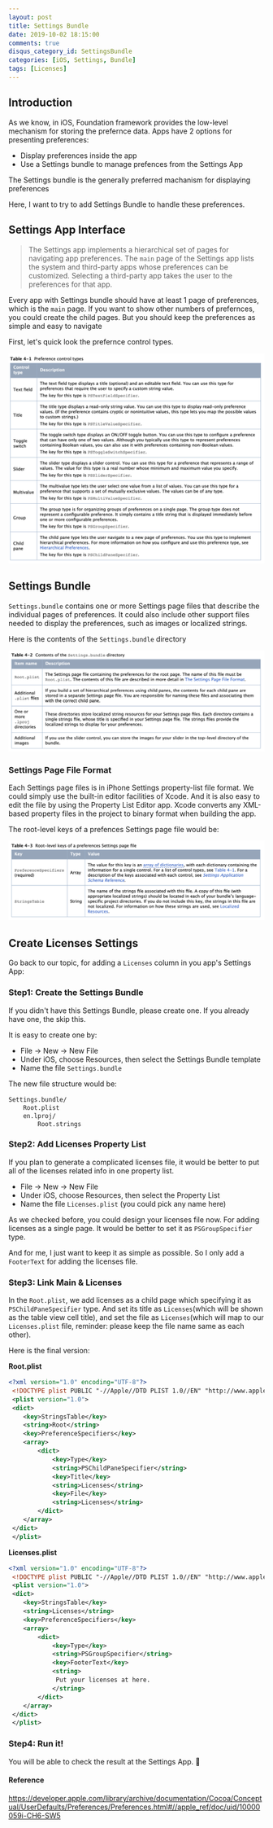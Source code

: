 ```yaml
---
layout: post
title: Settings Bundle
date: 2019-10-02 18:15:00
comments: true
disqus_category_id: SettingsBundle
categories: [iOS, Settings, Bundle]
tags: [Licenses]
---
```


## Introduction

As we know, in iOS, Foundation framework provides the low-level mechanism for storing the prefernce data. Apps have 2 options for presenting preferences:

- Display preferences inside the app
- Use a Settings bundle to manage prefences from the Settings App

The Settings bundle is the generally preferred machanism for displaying preferences

Here, I want to try to add Settings Bundle to handle these preferences.

## Settings App Interface

> The Settings app implements a hierarchical set of pages for navigating app preferences. The `main` page of the Settings app lists the system and third-party apps whose preferences can be customized. Selecting a third-party app takes the user to the preferences for that app.

Every app with Settings bundle should have at least 1 page of preferences, which is the `main` page. If you want to show other numbers of prefernces, you could create the child pages. But you should keep the preferences as simple and easy to navigate

First, let's quick look the prefernce control types.

![Merge_sort_algorithm_diagram](/images/2019-10-02-Settings-Bundle/preference_control_types.png)

## Settings Bundle

`Settings.bundle` contains one or more Settings page files that describe the individual pages of preferences. It could also include other support files needed to display the preferences, such as images or localized strings.

Here is the contents of the `Settings.bundle` directory

![Merge_sort_algorithm_diagram](/images/2019-10-02-Settings-Bundle/contents.png)

### Settings Page File Format

Each Settings page files is in iPhone Settings property-list file format. We could simply use the built-in editor facilities of Xcode. And it is also easy to edit the file by using the Property List Editor app. Xcode converts any XML-based property files in the project to binary format when building the app.

The root-level keys of a prefences Settings page file would be:

![Merge_sort_algorithm_diagram](/images/2019-10-02-Settings-Bundle/rootLevelKey.png)

## Create Licenses Settings

Go back to our topic, for adding a `Licenses` column in you app's Settings App:

### Step1: Create the Settings Bundle

If you didn't have this Settings Bundle, please create one. If you already have one, the skip this.

It is easy to create one by:

- File -> New -> New File
- Under iOS, choose Resources, then select the Settings Bundle template
- Name the file `Settings.bundle`

The new file structure would be:

```
Settings.bundle/
    Root.plist
    en.lproj/
        Root.strings
```

### Step2: Add Licenses Property List

If you plan to generate a complicated licenses file, it would be better to put all of the licenses related info in one property list.

- File -> New -> New File
- Under iOS, choose Resources, then select the Property List
- Name the file `Licenses.plist` (you could pick any name here)

As we checked before, you could design your licenses file now. For adding licenses as a single page. It would be better to set it as `PSGroupSpecifier` type.

And for me, I just want to keep it as simple as possible. So I only add a `FooterText` for adding the licenses file.

### Step3: Link Main & Licenses

In the `Root.plist`, we add licenses as a child page which specifying it as `PSChildPaneSpecifier` type. And set its title as `Licenses`(which will be shown as the table view cell title), and set the file as `Licenses`(which will map to our `Licenses.plist` file, reminder: please keep the file name same as each other).

Here is the final version:

**Root.plist**

```xml
<?xml version="1.0" encoding="UTF-8"?>
 <!DOCTYPE plist PUBLIC "-//Apple//DTD PLIST 1.0//EN" "http://www.apple.com/DTDs/PropertyList-1.0.dtd">
 <plist version="1.0">
 <dict>
 	<key>StringsTable</key>
 	<string>Root</string>
 	<key>PreferenceSpecifiers</key>
 	<array>
 		<dict>
 			<key>Type</key>
 			<string>PSChildPaneSpecifier</string>
 			<key>Title</key>
 			<string>Licenses</string>
 			<key>File</key>
 			<string>Licenses</string>
 		</dict>
 	</array>
 </dict>
 </plist>
```

**Licenses.plist**

```xml
<?xml version="1.0" encoding="UTF-8"?>
 <!DOCTYPE plist PUBLIC "-//Apple//DTD PLIST 1.0//EN" "http://www.apple.com/DTDs/PropertyList-1.0.dtd">
 <plist version="1.0">
 <dict>
 	<key>StringsTable</key>
 	<string>Licenses</string>
 	<key>PreferenceSpecifiers</key>
 	<array>
 		<dict>
 			<key>Type</key>
 			<string>PSGroupSpecifier</string>
 			<key>FooterText</key>
 			<string>
             Put your licenses at here.
            </string>
 		</dict>
 	</array>
 </dict>
 </plist>

```

### Step4: Run it!

You will be able to check the result at the Settings App. :tada:

#### Reference
https://developer.apple.com/library/archive/documentation/Cocoa/Conceptual/UserDefaults/Preferences/Preferences.html#//apple_ref/doc/uid/10000059i-CH6-SW5